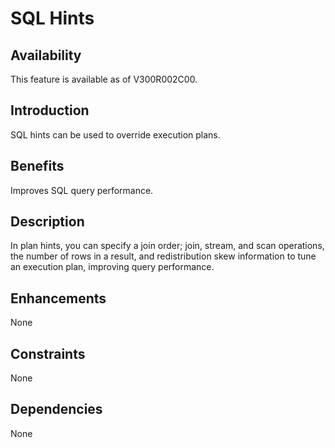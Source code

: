 # SQL Hints<a name="EN-US_TOPIC_0000001135548521"></a>

## Availability<a name="section56086982"></a>

This feature is available as of V300R002C00.

## Introduction<a name="section35020791"></a>

SQL hints can be used to override execution plans.

## Benefits<a name="section46751668"></a>

Improves SQL query performance.

## Description<a name="section18111828"></a>

In plan hints, you can specify a join order; join, stream, and scan operations, the number of rows in a result, and redistribution skew information to tune an execution plan, improving query performance.

## Enhancements<a name="section28788730"></a>

None

## Constraints<a name="section06531946143616"></a>

None

## Dependencies<a name="section57771982"></a>

None

